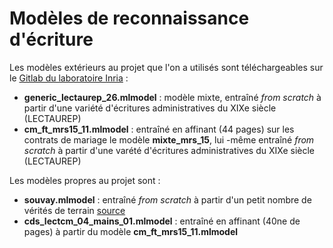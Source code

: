 Modèles de reconnaissance d'écriture
====================================

Les modèles extérieurs au projet que l'on a utilisés sont téléchargeables sur le [Gitlab du laboratoire Inria](https://gitlab.inria.fr/dh-projects/kraken-models/-/tree/master/transcription%20models) :
- **generic_lectaurep_26.mlmodel** : modèle mixte, entraîné *from scratch* à partir d'une variété d'écritures administratives du XIXe siècle (LECTAUREP)
- **cm_ft_mrs15_11.mlmodel** : entraîné en affinant (44 pages) sur les contrats de mariage le modèle **mixte_mrs_15**, lui -même entraîné *from scratch* à partir d'une varété d'écritures administratives du XIXe siècle (LECTAUREP)

Les modèles propres au projet sont :
- **souvay.mlmodel** : entraîné *from scratch* à partir d'un petit nombre de vérités de terrain [source](https://github.com/dhi-digital-humanities/constance-de-salm/blob/main/HTR/Training%20Models/CdS02_Konv002-02-03/Models/model_best.mlmodel)
- **cds_lectcm_04_mains_01.mlmodel** : entraîné en affinant (40ne de pages) à partir du modèle **cm_ft_mrs15_11.mlmodel**
